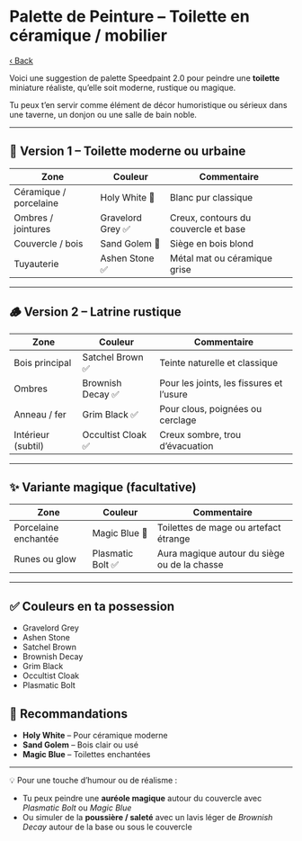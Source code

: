 # Palette de Peinture – Toilette en céramique / mobilier

[‹ Back](index.md)

Voici une suggestion de palette Speedpaint 2.0 pour peindre une **toilette** miniature réaliste, qu’elle soit moderne, rustique ou magique.

Tu peux t’en servir comme élément de décor humoristique ou sérieux dans une taverne, un donjon ou une salle de bain noble.

---

## 🚽 Version 1 – Toilette moderne ou urbaine

| Zone                   | Couleur           | Commentaire                          |
| ---------------------- | ----------------- | ------------------------------------ |
| Céramique / porcelaine | Holy White 🛒     | Blanc pur classique                  |
| Ombres / jointures     | Gravelord Grey ✅ | Creux, contours du couvercle et base |
| Couvercle / bois       | Sand Golem 🛒     | Siège en bois blond                  |
| Tuyauterie             | Ashen Stone ✅    | Métal mat ou céramique grise         |

---

## 🪵 Version 2 – Latrine rustique

| Zone               | Couleur            | Commentaire                              |
| ------------------ | ------------------ | ---------------------------------------- |
| Bois principal     | Satchel Brown ✅   | Teinte naturelle et classique            |
| Ombres             | Brownish Decay ✅  | Pour les joints, les fissures et l’usure |
| Anneau / fer       | Grim Black ✅      | Pour clous, poignées ou cerclage         |
| Intérieur (subtil) | Occultist Cloak ✅ | Creux sombre, trou d’évacuation          |

---

## ✨ Variante magique (facultative)

| Zone                 | Couleur           | Commentaire                                  |
| -------------------- | ----------------- | -------------------------------------------- |
| Porcelaine enchantée | Magic Blue 🛒     | Toilettes de mage ou artefact étrange        |
| Runes ou glow        | Plasmatic Bolt ✅ | Aura magique autour du siège ou de la chasse |

---

## ✅ Couleurs en ta possession

- Gravelord Grey
- Ashen Stone
- Satchel Brown
- Brownish Decay
- Grim Black
- Occultist Cloak
- Plasmatic Bolt

## 🛒 Recommandations

- **Holy White** – Pour céramique moderne
- **Sand Golem** – Bois clair ou usé
- **Magic Blue** – Toilettes enchantées

---

💡 Pour une touche d’humour ou de réalisme :

- Tu peux peindre une **auréole magique** autour du couvercle avec _Plasmatic Bolt_ ou _Magic Blue_
- Ou simuler de la **poussière / saleté** avec un lavis léger de _Brownish Decay_ autour de la base ou sous le couvercle
